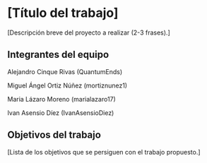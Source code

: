 # [Título del trabajo]

[Descripción breve del proyecto a realizar (2-3 frases).]

## Integrantes del equipo

Alejandro Cinque Rivas (QuantumEnds)

Miguel Ángel Ortiz Núñez (mortiznunez1)

Maria Lázaro Moreno (marialazaro17)

Ivan Asensio Díez (IvanAsensioDiez)

## Objetivos del trabajo

[Lista de los objetivos que se persiguen con el trabajo propuesto.]
